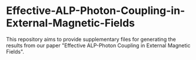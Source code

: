 # Effective-ALP-Photon-Coupling-in-External-Magnetic-Fields
This repository aims to provide supplementary files for generating the results from our paper "Effective ALP-Photon Coupling in External Magnetic Fields". 
